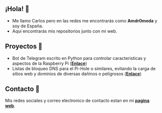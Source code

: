 
## ¡Hola! 👋

- Me llamo Carlos pero en las redes me encontrarás como **Amdr0meda** y soy de España.
- Aqui encontrarás mis repositorios junto con mi web.

## Proyectos 🔨
- Bot de Telegram escrito en Python para controlar caracteristicas y aspectos de la Raspberry Pi (**[Enlace](https://github.com/Amdr0meda/Raspberry_Pi_Telegram_Bot)**)
- Listas de bloqueo DNS para el Pi-Hole o similares, evitando la carga de sitios web y dominios de diversas dañinos o peligrosos (**[Enlace](https://github.com/Amdr0meda/Blocklist_Pi_Hole)**)

## Contacto 📧
Mis redes sociales y correo electronico de contacto estan en mi **[pagina web](https://git.io/JzpnW)**.
